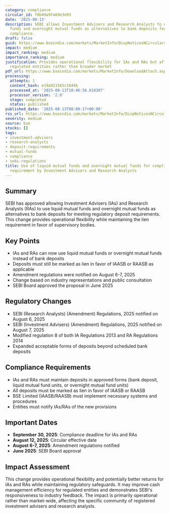 ```yaml
---
category: compliance
circular_id: f8b49a9fa69e3e93
date: '2025-08-13'
description: SEBI allows Investment Advisers and Research Analysts to use liquid mutual
  funds and overnight mutual funds as alternatives to bank deposits for regulatory
  compliance.
draft: false
guid: https://www.bseindia.com/markets/MarketInfo/DispNoticesNCirculars.aspx?Noticeid={90CB56BD-01C5-4A58-8B70-D92A3477D0BC}&noticeno=20250813-9&dt=08/13/2025&icount=9&totcount=73&flag=0
impact: medium
impact_ranking: medium
importance_ranking: medium
justification: Provides operational flexibility for IAs and RAs but affects specific
  regulated entities rather than broader market
pdf_url: https://www.bseindia.com/markets/MarketInfo/DownloadAttach.aspx?id=20250813-9&attachedId=2d2e6e43-fc47-4c72-9173-6259c2703f00
processing:
  attempts: 1
  content_hash: e19a921565c1044b
  processed_at: '2025-08-13T18:46:56.618307'
  processor_version: '2.0'
  stage: completed
  status: published
published_date: '2025-08-13T08:09:17+00:00'
rss_url: https://www.bseindia.com/markets/MarketInfo/DispNoticesNCirculars.aspx?Noticeid={90CB56BD-01C5-4A58-8B70-D92A3477D0BC}&noticeno=20250813-9&dt=08/13/2025&icount=9&totcount=73&flag=0
severity: medium
source: bse
stocks: []
tags:
- investment-advisers
- research-analysts
- deposit-requirements
- mutual-funds
- compliance
- sebi-regulations
title: Use of liquid mutual funds and overnight mutual funds for compliance with deposit
  requirement by Investment Advisers and Research Analysts
---
```


## Summary

SEBI has approved allowing Investment Advisers (IAs) and Research Analysts (RAs) to use liquid mutual funds and overnight mutual funds as alternatives to bank deposits for meeting regulatory deposit requirements. This change provides operational flexibility while maintaining the lien requirement in favor of supervisory bodies.

## Key Points

- IAs and RAs can now use liquid mutual funds or overnight mutual funds instead of bank deposits
- Deposits must still be marked as lien in favor of IAASB or RAASB as applicable
- Amendment regulations were notified on August 6-7, 2025
- Change based on industry representations and public consultation
- SEBI Board approved the proposal in June 2025

## Regulatory Changes

- SEBI (Research Analysts) (Amendment) Regulations, 2025 notified on August 6, 2025
- SEBI (Investment Advisers) (Amendment) Regulations, 2025 notified on August 7, 2025
- Modified regulation 8 of both IA Regulations 2013 and RA Regulations 2014
- Expanded acceptable forms of deposits beyond scheduled bank deposits

## Compliance Requirements

- IAs and RAs must maintain deposits in approved forms (bank deposit, liquid mutual fund units, or overnight mutual fund units)
- All deposits must be marked as lien in favor of IAASB or RAASB
- BSE Limited (IAASB/RAASB) must implement necessary systems and procedures
- Entities must notify IAs/RAs of the new provisions

## Important Dates

- **September 30, 2025**: Compliance deadline for IAs and RAs
- **August 12, 2025**: Circular effective date
- **August 6-7, 2025**: Amendment regulations notified
- **June 2025**: SEBI Board approval

## Impact Assessment

This change provides operational flexibility and potentially better returns for IAs and RAs while maintaining regulatory safeguards. It may improve cash management efficiency for regulated entities and demonstrates SEBI's responsiveness to industry feedback. The impact is primarily operational rather than market-wide, affecting the specific community of registered investment advisers and research analysts.